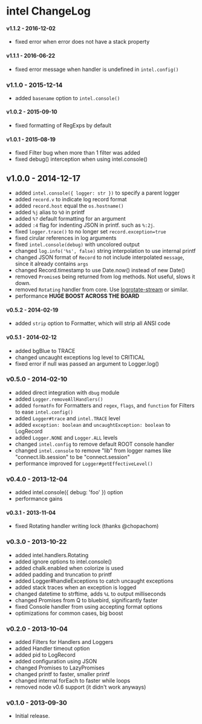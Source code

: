 # intel ChangeLog

#### v1.1.2 - 2016-12-02

- fixed error when error does not have a stack property

#### v1.1.1 - 2016-06-22

- fixed error message when handler is undefined in `intel.config()`

### v1.1.0 - 2015-12-14

- added `basename` option to `intel.console()`

#### v1.0.2 - 2015-09-10

- fixed formatting of RegExps by default

#### v1.0.1 - 2015-08-19

- fixed Filter bug when more than 1 filter was added
- fixed debug() interception when using intel.console()

## v1.0.0 - 2014-12-17

- added `intel.console({ logger: str })` to specify a parent logger
- added `record.v` to indicate log record format
- added `record.host` equal the `os.hostname()`
- added `%j` alias to `%O` in printf
- added `%?` default formatting for an argument
- added `:4` flag for indenting JSON in printf. such as `%:2j`.
- fixed `logger.trace()` to no longer set `record.exception=true`
- fixed cirular references in log arguments
- fixed `intel.console(debug)` with uncolored output
- changed `log.info('%s', false)` string interpolation to use internal printf
- changed JSON format of `Record` to not include interpolated `message`, since it already contains `args`
- changed Record.timestamp to use Date.now() instead of new Date()
- removed `Promise`s being returned from log methods. Not useful, slows it down.
- removed `Rotating` handler from core. Use [logrotate-stream](https://npmjs.org/package/logrotate-stream) or similar.
- performance **HUGE BOOST ACROSS THE BOARD**

#### v0.5.2 - 2014-02-19

- added `strip` option to Formatter, which will strip all ANSI code

#### v0.5.1 - 2014-02-12

- added bgBlue to TRACE
- changed uncaught exceptions log level to CRITICAL
- fixed error if null was passed an argument to Logger.log()

### v0.5.0 - 2014-02-10

- added direct integration with `dbug` module
- added `Logger.removeAllHandlers()`
- added `formatFn` for Formatters and `regex`, `flags`, and `function` for Filters to ease `intel.config()`
- added `Logger#trace` and `intel.TRACE` level
- added `exception: boolean` and `uncaughtException: boolean` to LogRecord
- added `Logger.NONE` and `Logger.ALL` levels
- changed `intel.config` to remove default ROOT console handler
- changed `intel.console` to remove "lib" from logger names like "connect.lib.session" to be "connect.session"
- performance improved for `Logger#getEffectiveLevel()`

### v0.4.0 - 2013-12-04

- added intel.console({ debug: 'foo' }) option
- performance gains

#### v0.3.1 - 2013-11-04

- fixed Rotating handler writing lock (thanks @chopachom)

### v0.3.0 - 2013-10-22

- added intel.handlers.Rotating
- added ignore options to intel.console()
- added chalk.enabled when colorize is used
- added padding and truncation to printf
- added Logger#handleExceptions to catch uncaught exceptions
- added stack traces when an exception is logged
- changed datetime to strftime, adds `%L` to output milliseconds
- changed Promises from Q to bluebird, significantly faster
- fixed Console handler from using accepting format options
- optimizations for common cases, big boost

### v0.2.0 - 2013-10-04

- added Filters for Handlers and Loggers
- added Handler timeout option
- added pid to LogRecord
- added configuration using JSON
- changed Promises to LazyPromises
- changed printf to faster, smaller printf
- changed internal forEach to faster while loops
- removed node v0.6 support (it didn't work anyways)

### v0.1.0 - 2013-09-30

- Initial release.
